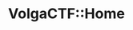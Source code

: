 ---
title: VolgaCTF::Home
welcome_text: Welcome to Volga CTF annual open competition in the field of cyber security
about_header_main: WHAT IS
about_header_sub: VOLGA CTF?
about_text: It is an international contest that gathers up to 700 teams from all around the globe.
about_text2: Competition finals are held in Samara city and are hosted by Samara University in cooperation with IT and Communications Department of Samara Region
describe_header_main: VOLGA CTF
describe_header_sub: IS&#58;
orgs_header_main: COMPETITION
orgs_header_sub: ORGANISERS
about_team_text: The meeting place for active and committed young specialists in the field of cyber security.
about_tribune_text: The forum site where leading specialists both from Russia and from abroad share their experience with the new generation of cyber security professionals.
about_heart_text: VolgaCTF is friendship!
layout: base.pug
---